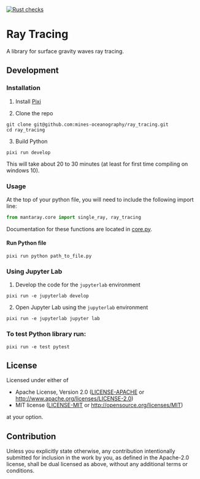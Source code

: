 <!-- start elevator-pitch -->

[![Rust checks](https://github.com/mines-oceanography/ray_tracing/actions/workflows/ci.yml/badge.svg)](https://github.com/mines-oceanography/ray_tracing/actions/workflows/ci.yml)

# Ray Tracing

A library for surface gravity waves ray tracing.

## Development
### Installation
1. Install [Pixi](https://pixi.sh/latest/)

2. Clone the repo
```
git clone git@github.com:mines-oceanography/ray_tracing.git
cd ray_tracing
```

3. Build Python
```
pixi run develop
```
This will take about 20 to 30 minutes (at least for first time compiling on windows 10).

### Usage
At the top of your python file, you will need to include the following import line:
```python
from mantaray.core import single_ray, ray_tracing
```
Documentation for these functions are located in [core.py](#api).

#### Run Python file

```
pixi run python path_to_file.py
```

### Using Jupyter Lab
1. Develop the code for the `jupyterlab` environment
```
pixi run -e jupyterlab develop
```
2. Open Jupyter Lab using the `jupyterlab` environment
```
pixi run -e jupyterlab jupyter lab
```

### To test Python library run:

```
pixi run -e test pytest
```

## License

Licensed under either of

 * Apache License, Version 2.0
   ([LICENSE-APACHE](LICENSE-APACHE) or http://www.apache.org/licenses/LICENSE-2.0)
 * MIT license
   ([LICENSE-MIT](LICENSE-MIT) or http://opensource.org/licenses/MIT)

at your option.

## Contribution

Unless you explicitly state otherwise, any contribution intentionally submitted
for inclusion in the work by you, as defined in the Apache-2.0 license, shall be
dual licensed as above, without any additional terms or conditions.

<!-- end elevator-pitch -->

